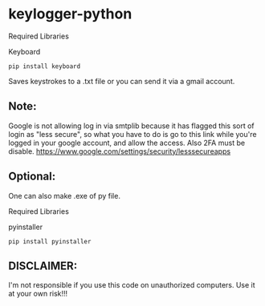 # keylogger-python
Required Libraries

Keyboard
  
    pip install keyboard
   
Saves keystrokes to a .txt file or you can send it via a gmail account.

## Note:
Google is not allowing log in via smtplib because it has flagged this sort of login as "less secure", so what you have to do is go to this link while you're logged in your google account, and allow the access. Also 2FA must be disable.
https://www.google.com/settings/security/lesssecureapps

## Optional:
One can also make .exe of py file.

Required Libraries

pyinstaller
  
    pip install pyinstaller
    
 ## DISCLAIMER:
 I'm not responsible if you use this code on unauthorized computers. Use it at your own risk!!!
